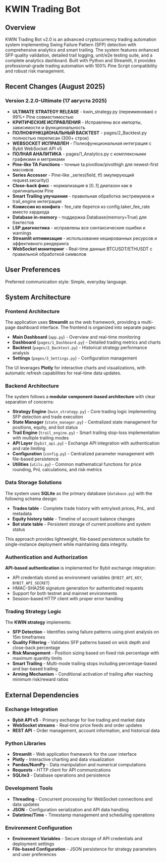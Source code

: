 # KWIN Trading Bot

## Overview

KWIN Trading Bot v2.0 is an advanced cryptocurrency trading automation system implementing Swing Failure Pattern (SFP) detection with comprehensive analytics and smart trailing. The system features enhanced SFP quality validation, detailed trail logging, unit/e2e testing suite, and a complete analytics dashboard. Built with Python and Streamlit, it provides professional-grade trading automation with 100% Pine Script compatibility and robust risk management.

## Recent Changes (August 2025)

### Version 2.2.0-Ultimate (17 августа 2025)
- **ULTIMATE STRATEGY RELEASE** - kwin_strategy.py (переименован) с 99%+ Pine совместимостью
- **КРИТИЧЕСКИЕ ИСПРАВЛЕНИЯ** - Исправлены все импорты, зависимости и функциональность
- **ПОЛНОФУНКЦИОНАЛЬНЫЙ BACKTEST** - pages/2_Backtest.py полностью переписан (300+ строк)
- **WEBSOCKET ИСПРАВЛЕН** - Полнофункциональная интеграция с Bybit WebSocket API v5
- **ПОЛНАЯ АНАЛИТИКА** - pages/1_Analytics.py с комплексными графиками и метриками
- **Pine-like TA Functions** - точные ta.pivotlow/pivothigh для newest-first массивов
- **Series Accessor** - Pine-like _series(field, tf) эмулирующий request.security()
- **Close-back фикс** - нормализация в [0..1] диапазон как в оригинальном Pine
- **Smart Trailing улучшения** - правильная обработка экстремумов и trail_engine интеграция
- **Комиссии из конфига** - fee_rate берется из config.taker_fee_rate вместо хардкода
- **Database in-memory** - поддержка Database(memory=True) для бэктестов
- **LSP диагностика** - исправлены все синтаксические ошибки и warnings
- **Streamlit оптимизация** - использование кешированных ресурсов и эффективного рендеринга
- **WebSocket мониторинг** - Real-time данные BTCUSDT/ETHUSDT с правильной обработкой символов

## User Preferences

Preferred communication style: Simple, everyday language.

## System Architecture

### Frontend Architecture
The application uses **Streamlit** as the web framework, providing a multi-page dashboard interface. The frontend is organized into separate pages:
- **Main Dashboard** (`app.py`) - Overview and real-time monitoring
- **Dashboard** (`pages/1_Dashboard.py`) - Detailed trading metrics and charts
- **Backtest** (`pages/2_Backtest.py`) - Historical strategy performance analysis
- **Settings** (`pages/3_Settings.py`) - Configuration management

The UI leverages **Plotly** for interactive charts and visualizations, with automatic refresh capabilities for real-time data updates.

### Backend Architecture
The system follows a **modular component-based architecture** with clear separation of concerns:

- **Strategy Engine** (`kwin_strategy.py`) - Core trading logic implementing SFP detection and trade execution
- **State Manager** (`state_manager.py`) - Centralized state management for positions, equity, and bot status
- **Trail Engine** (`trail_engine.py`) - Smart trailing stop-loss implementation with multiple trailing modes
- **API Layer** (`bybit_api.py`) - Exchange API integration with authentication and rate limiting
- **Configuration** (`config.py`) - Centralized parameter management with file-based persistence
- **Utilities** (`utils.py`) - Common mathematical functions for price rounding, PnL calculations, and risk metrics

### Data Storage Solutions
The system uses **SQLite** as the primary database (`database.py`) with the following schema design:
- **Trades table** - Complete trade history with entry/exit prices, PnL, and metadata
- **Equity history table** - Timeline of account balance changes
- **Bot state table** - Persistent storage of current positions and system status

This approach provides lightweight, file-based persistence suitable for single-instance deployment while maintaining data integrity.

### Authentication and Authorization
**API-based authentication** is implemented for Bybit exchange integration:
- API credentials stored as environment variables (`BYBIT_API_KEY`, `BYBIT_API_SECRET`)
- HMAC-SHA256 signature generation for authenticated requests
- Support for both testnet and mainnet environments
- Session-based HTTP client with proper error handling

### Trading Strategy Logic
The **KWIN strategy** implements:
- **SFP Detection** - Identifies swing failure patterns using pivot analysis on 15m timeframes
- **Quality Filtering** - Validates SFP patterns based on wick depth and close-back percentage
- **Risk Management** - Position sizing based on fixed risk percentage with maximum quantity limits
- **Smart Trailing** - Multi-mode trailing stops including percentage-based and bar-based trailing
- **Arming Mechanism** - Conditional activation of trailing after reaching minimum risk/reward ratios

## External Dependencies

### Exchange Integration
- **Bybit API v5** - Primary exchange for live trading and market data
- **WebSocket streams** - Real-time price feeds and order updates
- **REST API** - Order management, account information, and historical data

### Python Libraries
- **Streamlit** - Web application framework for the user interface
- **Plotly** - Interactive charting and data visualization
- **Pandas/NumPy** - Data manipulation and numerical computations
- **Requests** - HTTP client for API communications
- **SQLite3** - Database operations and persistence

### Development Tools
- **Threading** - Concurrent processing for WebSocket connections and data updates
- **JSON** - Configuration serialization and API data handling
- **Datetime/Time** - Timestamp management and scheduling operations

### Environment Configuration
- **Environment Variables** - Secure storage of API credentials and deployment settings
- **File-based Configuration** - JSON persistence for strategy parameters and user preferences